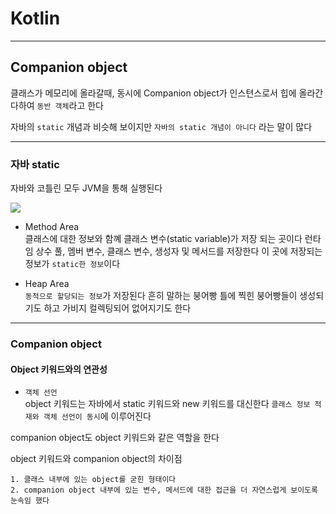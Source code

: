 # Kotlin
---
## Companion object
클래스가 메모리에 올라갈때, 동시에 Companion object가 인스텬스로서 힙에 올라간다하여 `동반 객체`라고 한다

자바의 `static` 개념과 비슷해 보이지만 `자바의 static 개념이 아니다` 라는 말이 많다

---
### 자바 static
자바와 코틀린 모두 JVM을 통해 실행된다

![](https://velog.velcdn.com/images/yongin01/post/a4375368-8379-40fd-a749-367dda598c46/image.png)

- Method Area   
클래스에 대한 정보와 함꼐 클래스 변수(static variable)가 저장 되는 곳이다
런타임 상수 풀, 멤버 변수, 클래스 변수, 생성자 및 메서드를 저장한다
이 곳에 저장되는 정보가 `static한 정보`이다

- Heap Area   
`동적으로 할당되는 정보`가 저장된다
흔히 말하는 붕어빵 틀에 찍힌 붕어빵들이 생성되기도 하고 가비지 컬렉팅되어 없어지기도 한다

---
### Companion object
#### Object 키워드와의 연관성
- `객체 선언`   
object 키워드는 자바에서 static 키워드와 new 키워드를 대신한다
`클래스 정보 적재와 객체 선언이 동시`에 이루어진다

companion object도 object 키워드와 같은 역할을 한다

object 키워드와 companion object의 차이점
```
1. 클래스 내부에 있는 object를 굳힌 형태이다
2. companion object 내부에 있는 변수, 메서드에 대한 접근을 더 자연스럽게 보이도록 눈속임 했다
```